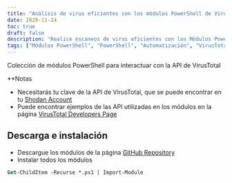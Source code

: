```yaml
---
title: "Análisis de virus eficientes con los módulos PowerShell de VirusTotal"
date: 2020-11-24
toc: true
draft: false
description: "Realice escaneos de virus eficientes con los Módulos PowerShell de VirusTotal automatizando la interacción con la API de VirusTotal y agilizando su flujo de trabajo de seguridad."
tags: ["Módulos PowerShell", "PowerShell", "Automatización", "VirusTotal", "Análisis de virus", "Exploración de dominios", "Clave API", "API de VirusTotal", "Página para desarrolladores de VirusTotal", "Administración del sistema", "Flujo de trabajo de seguridad", "Análisis antivirus eficaces", "Descargar e instalar", "Repositorio GitHub", "Ejemplos de uso de la API"]
---
```

 Colección de módulos PowerShell para interactuar con la API de VirusTotal

**Notas
- Necesitarás tu clave de la API de VirusTotal, que se puede encontrar en tu [Shodan Account](https://www.virustotal.com/gui/)
- Puede encontrar ejemplos de las API utilizadas en los módulos en la página [VirusTotal Developers Page](https://developers.virustotal.com/reference#getting-started)

## Descarga e instalación
- Descargue los módulos de la página [GitHub Repository](https://github.com/simeononsecurity/VirusTotal-PS)
- Instalar todos los módulos
```ps
Get-ChildItem -Recurse *.ps1 | Import-Module
```